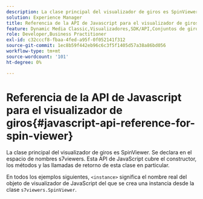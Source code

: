 ```yaml
---
description: La clase principal del visualizador de giros es SpinViewer. Se declara en el espacio de nombres s7viewers. Esta API de JavaScript cubre el constructor, los métodos y las llamadas de retorno de esta clase en particular.
solution: Experience Manager
title: Referencia de la API de Javascript para el visualizador de giros
feature: Dynamic Media Classic,Visualizadores,SDK/API,Conjuntos de giros
role: Developer,Business Practitioner
exl-id: c32cccf8-fbaa-4fed-a95f-0f052141f312
source-git-commit: 1ec8b59f442eb96c6c3f5f1405d57a38a86bd056
workflow-type: tm+mt
source-wordcount: '101'
ht-degree: 0%

---
```


# Referencia de la API de Javascript para el visualizador de giros{#javascript-api-reference-for-spin-viewer}

La clase principal del visualizador de giros es SpinViewer. Se declara en el espacio de nombres s7viewers. Esta API de JavaScript cubre el constructor, los métodos y las llamadas de retorno de esta clase en particular.

En todos los ejemplos siguientes, `<instance>` significa el nombre real del objeto de visualizador de JavaScript del que se crea una instancia desde la clase `s7viewers.SpinViewer`.
